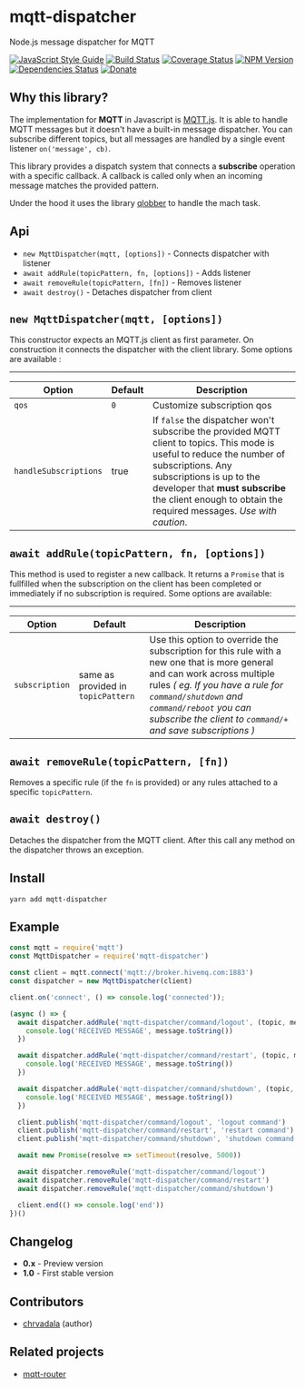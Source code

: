 # mqtt-dispatcher 
Node.js message dispatcher for MQTT

[![JavaScript Style Guide](https://img.shields.io/badge/code_style-standard.js-brightgreen.svg)](https://standardjs.com)
[![Build Status](https://travis-ci.org/chrvadala/mqtt-dispatcher.svg?branch=master)](https://travis-ci.org/chrvadala/mqtt-dispatcher)
[![Coverage Status](https://coveralls.io/repos/github/chrvadala/mqtt-dispatcher/badge.svg?branch=master)](https://coveralls.io/github/chrvadala/mqtt-dispatcher?branch=master)
[![NPM Version](https://img.shields.io/npm/v/mqtt-dispatcher.svg)](https://www.npmjs.com/package/mqtt-dispatcher)
[![Dependencies Status](https://david-dm.org/chrvadala/mqtt-dispatcher/status.svg)](https://david-dm.org/chrvadala/mqtt-dispatcher)
[![Donate](https://img.shields.io/badge/donate-PayPal-green.svg)](https://www.paypal.me/chrvadala/25)


## Why this library?
The implementation for **MQTT** in Javascript is [MQTT.js](https://github.com/mqttjs/MQTT.js). It is able to handle MQTT messages but it doesn't have
a built-in message dispatcher. You can subscribe different topics, but all messages are handled by a single event listener `on('message', cb)`.

This library provides a dispatch system that connects a **subscribe** operation with a specific callback. A callback is called only when an incoming message matches the provided pattern.

Under the hood it uses the library [qlobber](https://github.com/davedoesdev/qlobber) to handle the mach task.

## Api
- `new MqttDispatcher(mqtt, [options])` - Connects dispatcher with listener
- `await addRule(topicPattern, fn, [options])` - Adds listener
- `await removeRule(topicPattern, [fn])` - Removes listener
- `await destroy()` - Detaches dispatcher from client

## `new MqttDispatcher(mqtt, [options])`
This constructor expects an MQTT.js client as first parameter. On construction it connects the dispatcher with the client library. Some options are available :

----------------
| Option | Default | Description |
|---|---|---|
| `qos` | `0` | Customize subscription qos |
| `handleSubscriptions` | true |  If `false` the dispatcher won't subscribe the provided MQTT client to topics. This mode is useful to reduce the number of subscriptions. Any subscriptions is up to the developer that **must subscribe** the client enough to obtain the required messages. _Use with caution_. |


## `await addRule(topicPattern, fn, [options])` 
This method is used to register a new callback. It returns a `Promise` that is fullfilled when the subscription on the client has been completed or immediately if no subscription is required. Some options are available:

----------------
| Option | Default | Description |
|---|---|---|
| `subscription` | same as provided in `topicPattern` | Use this option to override the subscription for this rule with a new one that is more general and can work across multiple rules *( eg. If you have a rule for `command/shutdown` and `command/reboot` you can  subscribe the client to `command/+` and save subscriptions )* |


## `await removeRule(topicPattern, [fn])`
Removes a specific rule (if the `fn` is provided) or any rules attached to a specific `topicPattern`.

## `await destroy()`
Detaches the dispatcher from the MQTT client. After this call any method on the dispatcher throws an exception.

## Install
````
yarn add mqtt-dispatcher
````

## Example
```javascript
const mqtt = require('mqtt')
const MqttDispatcher = require('mqtt-dispatcher')

const client = mqtt.connect('mqtt://broker.hivemq.com:1883')
const dispatcher = new MqttDispatcher(client)

client.on('connect', () => console.log('connected'));

(async () => {
  await dispatcher.addRule('mqtt-dispatcher/command/logout', (topic, message) => {
    console.log('RECEIVED MESSAGE', message.toString())
  })

  await dispatcher.addRule('mqtt-dispatcher/command/restart', (topic, message) => {
    console.log('RECEIVED MESSAGE', message.toString())
  })

  await dispatcher.addRule('mqtt-dispatcher/command/shutdown', (topic, message) => {
    console.log('RECEIVED MESSAGE', message.toString())
  })

  client.publish('mqtt-dispatcher/command/logout', 'logout command')
  client.publish('mqtt-dispatcher/command/restart', 'restart command')
  client.publish('mqtt-dispatcher/command/shutdown', 'shutdown command')

  await new Promise(resolve => setTimeout(resolve, 5000))

  await dispatcher.removeRule('mqtt-dispatcher/command/logout')
  await dispatcher.removeRule('mqtt-dispatcher/command/restart')
  await dispatcher.removeRule('mqtt-dispatcher/command/shutdown')

  client.end(() => console.log('end'))
})()
```

## Changelog
- **0.x** - Preview version
- **1.0** - First stable version

## Contributors
- [chrvadala](https://github.com/chrvadala) (author)

## Related projects
- [mqtt-router](https://www.npmjs.com/package/mqtt-router)
